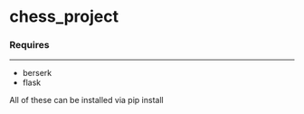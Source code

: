 # chess_project


### Requires

---

* berserk
* flask

All of these can be installed via pip install

